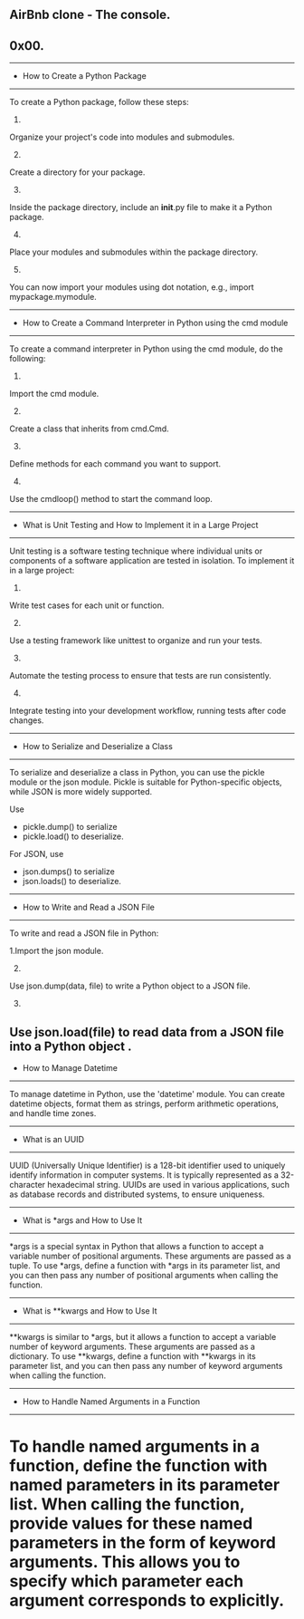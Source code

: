 AirBnb clone - The console.
---------------------------
0x00.
------

----------------------------------------------------
* How to Create a Python Package
----------------------------------------------------
To create a Python package, follow these steps:

1.
Organize your project's code into modules and submodules.

2.
Create a directory for your package.

3.
Inside the package directory, include an __init__.py file to make it a Python package.

4.
Place your modules and submodules within the package directory.

5.
You can now import your modules using dot notation, e.g., import mypackage.mymodule.

----------------------------------------------------
* How to Create a Command Interpreter in Python using the cmd module
----------------------------------------------------
To create a command interpreter in Python using the cmd module, do the following:

1.
Import the cmd module.

2.
Create a class that inherits from cmd.Cmd.

3.
Define methods for each command you want to support.

4.
Use the cmdloop() method to start the command loop.

----------------------------------------------------
* What is Unit Testing and How to Implement it in a Large Project
----------------------------------------------------
Unit testing is a software testing technique where individual units or components of a software application are tested in isolation. To implement it in a large project:

1.
Write test cases for each unit or function.

2.
Use a testing framework like unittest to organize and run your tests.

3.
Automate the testing process to ensure that tests are run consistently.

4.
Integrate testing into your development workflow, running tests after code changes.

----------------------------------------------------
* How to Serialize and Deserialize a Class
----------------------------------------------------
To serialize and deserialize a class in Python, you can use the pickle module or the json module. Pickle is suitable for Python-specific objects, while JSON is more widely supported.

Use
* pickle.dump() to serialize
* pickle.load() to deserialize.

For JSON, 
use 
* json.dumps() to serialize
* json.loads() to deserialize.

----------------------------------------------------
* How to Write and Read a JSON File
----------------------------------------------------
To write and read a JSON file in Python:

1.Import the json module.

2.
Use json.dump(data, file) to write a Python object to a JSON file.

3.
Use json.load(file) to read data from a JSON file into a Python object
.
----------------------------------------------------
* How to Manage Datetime
----------------------------------------------------
To manage datetime in Python,
use 
the 'datetime' module. You can create datetime objects, format them as strings, perform arithmetic operations, and handle time zones.

----------------------------------------------------
* What is an UUID
----------------------------------------------------
UUID (Universally Unique Identifier) is a 128-bit identifier used to uniquely identify information in computer systems. It is typically represented as a 32-character hexadecimal string. UUIDs are used in various applications, such as database records and distributed systems, to ensure uniqueness.

----------------------------------------------------
* What is *args and How to Use It
----------------------------------------------------
*args is a special syntax in Python that allows a function to accept a variable number of positional arguments. These arguments are passed as a tuple. To use *args, define a function with *args in its parameter list, and you can then pass any number of positional arguments when calling the function.

----------------------------------------------------
* What is **kwargs and How to Use It
----------------------------------------------------
**kwargs is similar to *args, but it allows a function to accept a variable number of keyword arguments. These arguments are passed as a dictionary. To use **kwargs, define a function with **kwargs in its parameter list, and you can then pass any number of keyword arguments when calling the function.

----------------------------------------------------
* How to Handle Named Arguments in a Function
----------------------------------------------------
To handle named arguments in a function, define the function with named parameters in its parameter list. When calling the function, provide values for these named parameters in the form of keyword arguments. This allows you to specify which parameter each argument corresponds to explicitly.
=============================================================================
